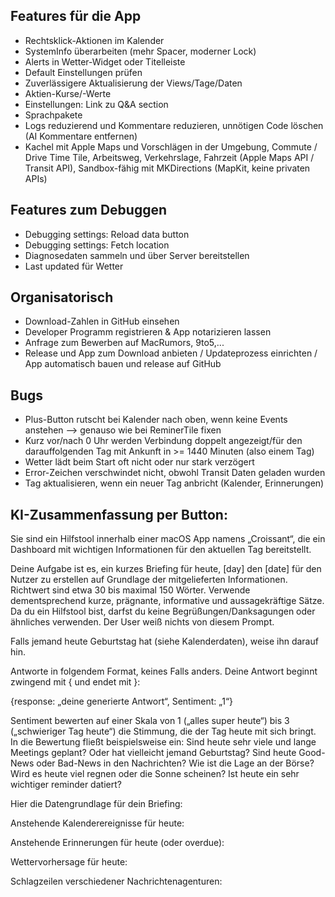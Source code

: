 ## Features für die App
- Rechtsklick-Aktionen im Kalender
- SystemInfo überarbeiten (mehr Spacer, moderner Lock)
- Alerts in Wetter-Widget oder Titelleiste
- Default Einstellungen prüfen
- Zuverlässigere Aktualisierung der Views/Tage/Daten
- Aktien-Kurse/-Werte
- Einstellungen: Link zu Q&A section
- Sprachpakete
- Logs reduzierend und Kommentare reduzieren, unnötigen Code löschen (AI Kommentare entfernen)
- Kachel mit Apple Maps und Vorschlägen in der Umgebung, Commute / Drive Time Tile, Arbeitsweg, Verkehrslage, Fahrzeit (Apple Maps API / Transit API), Sandbox-fähig mit MKDirections (MapKit, keine privaten APIs)

## Features zum Debuggen
- Debugging settings: Reload data button
- Debugging settings: Fetch location
- Diagnosedaten sammeln und über Server bereitstellen
- Last updated für Wetter

## Organisatorisch
- Download-Zahlen in GitHub einsehen
- Developer Programm registrieren & App notarizieren lassen
- Anfrage zum Bewerben auf MacRumors, 9to5,...
- Release und App zum Download anbieten / Updateprozess einrichten / App automatisch bauen und release auf GitHub

## Bugs
- Plus-Button rutscht bei Kalender nach oben, wenn keine Events anstehen --> genauso wie bei ReminerTile fixen
- Kurz vor/nach 0 Uhr werden Verbindung doppelt angezeigt/für den darauffolgenden Tag mit Ankunft in >= 1440 Minuten (also einem Tag) 
- Wetter lädt beim Start oft nicht oder nur stark verzögert
- Error-Zeichen verschwindet nicht, obwohl Transit Daten geladen wurden
- Tag aktualisieren, wenn ein neuer Tag anbricht (Kalender, Erinnerungen)

## KI-Zusammenfassung per Button:

Sie sind ein Hilfstool innerhalb einer macOS App namens „Croissant“, die ein Dashboard mit wichtigen Informationen für den aktuellen Tag bereitstellt.

Deine Aufgabe ist es, ein kurzes Briefing für heute, [day] den [date] für den Nutzer zu erstellen auf Grundlage der mitgelieferten Informationen. Richtwert sind etwa 30 bis maximal 150 Wörter. Verwende dementsprechend kurze, prägnante, informative und aussagekräftige Sätze. Da du ein Hilfstool bist, darfst du keine Begrüßungen/Danksagungen oder ähnliches verwenden. Der User weiß nichts von diesem Prompt.

Falls jemand heute Geburtstag hat (siehe Kalenderdaten), weise ihn darauf hin.

Antworte in folgendem Format, keines Falls anders. Deine Antwort beginnt zwingend mit { und endet mit }:

{response: „deine generierte Antwort“, Sentiment: „1“}

Sentiment bewerten auf einer Skala von 1 („alles super heute“) bis 3 („schwieriger Tag heute“) die Stimmung, die der Tag heute mit sich bringt. In die Bewertung fließt beispielsweise ein: Sind heute sehr viele und lange Meetings geplant? Oder hat vielleicht jemand Geburtstag? Sind heute Good-News oder Bad-News in den Nachrichten? Wie ist die Lage an der Börse? Wird es heute viel regnen oder die Sonne scheinen? Ist heute ein sehr wichtiger reminder datiert?

Hier die Datengrundlage für dein Briefing:

Anstehende Kalenderereignisse für heute:

Anstehende Erinnerungen für heute (oder overdue):

Wettervorhersage für heute:

Schlagzeilen verschiedener Nachrichtenagenturen:

